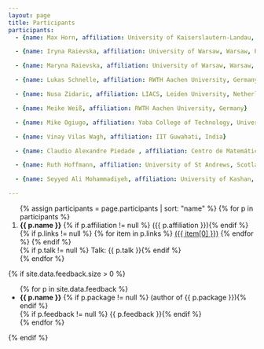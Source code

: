 ```yaml
---
layout: page
title: Participants
participants:
  - {name: Max Horn, affiliation: University of Kaiserslautern-Landau, Germany}

  - {name: Iryna Raievska, affiliation: University of Warsaw, Warsaw, Poland; Institute of Mathematics of National Academy of Sciences of Ukraine, Kyiv, Ukraine}

  - {name: Maryna Raievska, affiliation: University of Warsaw, Warsaw, Poland; Institute of Mathematics of National Academy of Sciences of Ukraine, Kyiv, Ukraine}

  - {name: Lukas Schnelle, affiliation: RWTH Aachen University, Germany}

  - {name: Nusa Zidaric, affiliation: LIACS, Leiden University, Netherlands}

  - {name: Meike Weiß, affiliation: RWTH Aachen University, Germany}

  - {name: Mike Ogiugo, affiliation: Yaba College of Technology, University of Ibadan, Nigeria}

  - {name: Vinay Vilas Wagh, affiliation: IIT Guwahati, India}

  - {name: Claudio Alexandre Piedade , affiliation: Centro de Matemática da Universidade do Porto, Portugal}

  - {name: Ruth Hoffmann, affiliation: University of St Andrews, Scotland}

  - {name: Seyyed Ali Mohammadiyeh, affiliation: University of Kashan, Iran}

---
```


<ol>{% assign participants = page.participants | sort: "name" %}
{% for p in participants %}
  <li>
    <strong>{{ p.name }}</strong>
    {% if p.affiliation != null %} ({{ p.affiliation }}){% endif %}
    {% if p.links != null %}
        {% for item in p.links %}
            <a href="{{ item[1] }}">({{ item[0] }})</a>
        {% endfor %}
    {% endif %}
    <br/>
      {% if p.talk != null %} Talk: {{ p.talk }}{% endif %}
  </li>
{% endfor %}
</ol>

{% if site.data.feedback.size > 0 %}

<ul>
{% for p in site.data.feedback %}
  <li>
    <strong>{{ p.name }}</strong>
    {% if p.package != null %} (author of {{ p.package }}){% endif %}
    <br/>
    {% if p.feedback != null %} {{ p.feedback }}{% endif %}
  </li>
{% endfor %}
</ul>

{% endif %}

